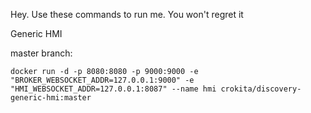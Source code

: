 Hey. Use these commands to run me. You won't regret it

Generic HMI

master branch:

```docker run -d -p 8080:8080 -p 9000:9000 -e "BROKER_WEBSOCKET_ADDR=127.0.0.1:9000" -e "HMI_WEBSOCKET_ADDR=127.0.0.1:8087" --name hmi crokita/discovery-generic-hmi:master```